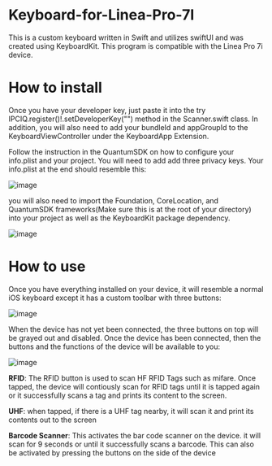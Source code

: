 
# Keyboard-for-Linea-Pro-7I
This is a custom keyboard written in Swift and utilizes swiftUI and was created using KeyboardKit. This program is compatible with the Linea Pro 7i device. 

# How to install
Once you have your developer key, just paste it into the try IPCIQ.register()!.setDeveloperKey("<Your developer key>") method in the Scanner.swift class. In addition, you will also need to add your bundleId and appGroupId to the KeyboardViewController under the KeyboardApp Extension.

Follow the instruction in the QuantumSDK on how to configure your info.plist and your project. You will need to add add three privacy keys. Your info.plist at the end should resemble this:

![image](https://github.com/user-attachments/assets/ce0b4e61-758d-48c0-9c32-14c4f068db72)


you will also need to import the Foundation, CoreLocation, and QuantumSDK frameworks(Make sure this is at the root of your directory) into your project as well as the KeyboardKit package dependency.

![image](https://github.com/user-attachments/assets/2c0abb10-c423-409f-abd5-44e6ed55b6ad)


# How to use

Once you have everything installed on your device, it will resemble a normal iOS keyboard except it has a custom toolbar with three buttons: 

![image](https://github.com/user-attachments/assets/b3813e21-3109-4212-957a-4df27eaf9bb6)

When the device has not yet been connected, the three buttons on top will be grayed out and disabled. Once the device has been connected, then the buttons and the functions of the device will be available to you: 


![image](https://github.com/user-attachments/assets/9e4b102e-cbe1-4273-8e4a-981f838c5f50)

**RFID**: The RFID button is used to scan HF RFID Tags such as mifare. Once tapped, the device will contiously scan for RFID tags until it is tapped again or it successfully scans a tag and prints its content to the screen. 

**UHF**: when tapped, if there is a UHF tag nearby, it will scan it and print its contents out to the screen

**Barcode Scanner**: This activates the bar code scanner on the device. it will scan for 9 seconds or until it successfully scans a barcode. This can also be activated by pressing the buttons on the side of the device


